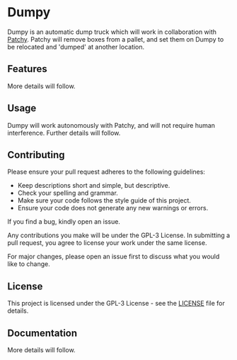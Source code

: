 
# Dumpy

Dumpy is an automatic dump truck which will work in collaboration with [Patchy](https://github.com/ECU-ATMAE-ROBOTICS/ATMAE-2023). Patchy will remove boxes from a pallet, and set them on Dumpy to be relocated and 'dumped' at another location. 


## Features

More details will follow.


## Usage

Dumpy will work autonomously with Patchy, and will not require human interference. Further details will follow.

## Contributing

Please ensure your pull request adheres to the following guidelines:

-   Keep descriptions short and simple, but descriptive.
-   Check your spelling and grammar.
-   Make sure your code follows the style guide of this project.
-   Ensure your code does not generate any new warnings or errors.

If you find a bug, kindly open an issue.

Any contributions you make will be under the GPL-3 License. In submitting a pull request, you agree to license your work under the same license.

For major changes, please open an issue first to discuss what you would like to change.

## License

This project is licensed under the GPL-3 License - see the [LICENSE](LICENSE) file for details.


## Documentation

More details will follow.

